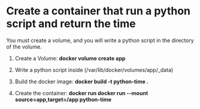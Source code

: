 # Create a container that run a python script and return the time

You must create a volume, and you will write a python script in the directory
of the volume.

1) Create a Volume: **docker volume create app**

2) Write a python script inside (/var/lib/docker/volumes/app/_data)

3) Build the docker image: **docker build -t python-time .**

4) Create the container: **docker run docker run --mount source=app,target=/app python-time**


